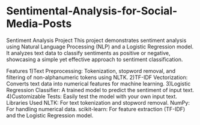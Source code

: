 # Sentimental-Analysis-for-Social-Media-Posts
Sentiment Analysis Project
This project demonstrates sentiment analysis using Natural Language Processing (NLP) and a Logistic Regression model. It analyzes text data to classify sentiments as positive or negative, showcasing a simple yet effective approach to sentiment classification.

Features
1)Text Preprocessing: Tokenization, stopword removal, and filtering of non-alphanumeric tokens using NLTK.
2)TF-IDF Vectorization: Converts text data into numerical features for machine learning.
3)Logistic Regression Classifier: A trained model to predict the sentiment of input text.
4)Customizable Tests: Easily test the model with your own input text.
Libraries Used
NLTK: For text tokenization and stopword removal.
NumPy: For handling numerical data.
scikit-learn: For feature extraction (TF-IDF) and the Logistic Regression model.
